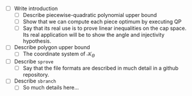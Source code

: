 - [ ] Write introduction
	- [ ] Describe piecewise-quadratic polynomial upper bound
	- [ ] Show that we can compute each piece optimum by executing QP
	- [ ] Say that its real use is to prove linear inequalities on the cap space. Its real application will be to show the angle and injectivity hypothesis.
- [ ] Describe polygon upper bound
	- [ ] The coordinate system of $\mathcal{K}_\Theta$
- [ ] Describe `sprove`
	- [ ] Say that the file formats are described in much detail in a github repository.
- [ ] Describe `sbranch`
	- [ ] So much details here...